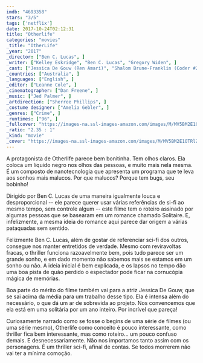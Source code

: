 ```yaml
---
imdb: "4693358"
stars: "3/5"
tags: ['netflix']
date: 2017-10-24T02:12:31
title: "Otherlife"
categories: "movies"
_title: "OtherLife"
_year: "2017"
_director: ["Ben C. Lucas", ]
_writer: ["Kelley Eskridge", "Ben C. Lucas", "Gregory Widen", ]
_cast: ["Jessica De Gouw (Ren Amari)", "Shalom Brune-Franklin (Coder #2)", "Thomas Cocquerel (Danny)", "T.J. Power (Sam)", "Liam Graham (Jared Amari)", "Clarence John Ryan (Byron Finbar)", "Sarah Anjuli (Start-up Programmer)", "Hoa Xuande (Coder #1)", "Adam T Perkins (Security Guard)", ]
_countries: ["Australia", ]
_languages: ["English", ]
_editor: ["Leanne Cole", ]
_cinematographer: ["Dan Freene", ]
_music: ["Jed Palmer", ]
_artdirection: ["Sherree Phillips", ]
_costume designer: ["Amelia Gebler", ]
_genres: ["Crime", ]
_runtimes: ["96", ]
_fullcover: "https://images-na.ssl-images-amazon.com/images/M/MV5BM2E1OTRlZDUtNTFjZC00ZDMxLTk4YjYtYmIzN2Q1ZWQ5OTBkXkEyXkFqcGdeQXVyNjUwNzk3NDc@.jpg"
_ratio: "2.35 : 1"
_kind: "movie"
_cover: "https://images-na.ssl-images-amazon.com/images/M/MV5BM2E1OTRlZDUtNTFjZC00ZDMxLTk4YjYtYmIzN2Q1ZWQ5OTBkXkEyXkFqcGdeQXVyNjUwNzk3NDc@._V1._SX95_SY140_.jpg"
---
```

A protagonista de Otherlife parece bem bonitinha. Tem olhos claros. Ela coloca um líquido negro nos olhos das pessoas, e muito mais nela mesma. É um composto de nanotecnologia que apresenta um programa que te leva aos sonhos mais malucos. Por que malucos? Porque tem bugs, seu bobinho!

Dirigido por Ben C. Lucas de uma maneira igualmente louca e desproporcional -- ele parece querer usar várias referências de si-fi ao mesmo tempo, sem controle algum -- este filme tem o roteiro assinado por algumas pessoas que se basearam em um romance chamado Solitaire. E, infelizmente, a mesma ideia do romance aqui parece dar origem a várias pataquadas sem sentido.

Felizmente Ben C. Lucas, além de gostar de referenciar sci-fi dos outros, consegue nos manter entretidos de verdade. Mesmo com reviravoltas fracas, o thriller funciona razoavelmente bem, pois tudo parece ser um grande sonho, e em dado momento não sabemos mais se estamos em um sonho ou não. A ideia inicial é bem explicada, e os lapsos no tempo dão uma boa pista de quão perdido o espectador pode ficar na cornucópia mágica de memórias.

Boa parte do mérito do filme também vai para a atriz Jessica De Gouw, que se sai acima da média para um trabalho desse tipo. Ela é intensa além do necessário, o que dá um ar de sobrevida ao projeto. Nos convencemos que ela está em uma solitária por um ano inteiro. Por incrível que pareça!

Curiosamente narrado como se fosse o begins de uma série de filmes (ou uma série mesmo), Otherlife como conceito é pouco interessante, como thriller fica bem interessante, mas como roteiro... um pouco confuso demais. E desnecessariamente. Não nos importamos tanto assim com os personagens. É um thriller sci-fi, afinal de contas. Se todos morrerem não vai ter a mínima comoção.
